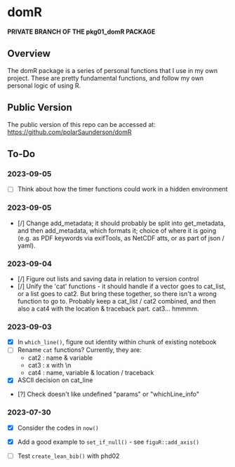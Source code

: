 # domR

**PRIVATE BRANCH OF THE pkg01_domR PACKAGE**

## Overview
The domR package is a series of personal functions that I use in my own project.
These are pretty fundamental functions, and follow my own personal logic of using R.

## Public Version
The public version of this repo can be accessed at: 
  https://github.com/polarSaunderson/domR

## To-Do
### 2023-09-05
- [ ] Think about how the timer functions could work in a hidden environment

### 2023-09-05
- [/] Change add_metadata; it should probably be split into get_metadata, and 
      then add_metadata, which formats it; choice of where it is going (e.g.
      as PDF keywords via exifTools, as NetCDF atts, or as part of json / yaml).

### 2023-09-04
- [/] Figure out lists and saving data in relation to version control 
- [/] Unify the 'cat' functions - it should handle if a vector goes to cat_list,
      or a list goes to cat2. But bring these together, so there isn't a wrong 
      function to go to. Probably keep a cat_list / cat2 combined, and then also
      a cat4 with the location & traceback part. cat3... hmmmm.

### 2023-09-03
- [X] In `which_line()`, figure out identity within chunk of existing notebook
- [ ] Rename `cat` functions? Currently, they are:
    - cat2 : name & variable
    - cat3 : x with \n
    - cat4 : name, variable & location / traceback
- [x] ASCII decision on cat_line
- [?] Check doesn't like undefined "params" or "whichLine_info" 

### 2023-07-30 
- [X] Consider the codes in `now()`
- [X] Add a good example to `set_if_null()` - see `figuR::add_axis()`
- [ ] Test `create_lean_bib()` with phd02

